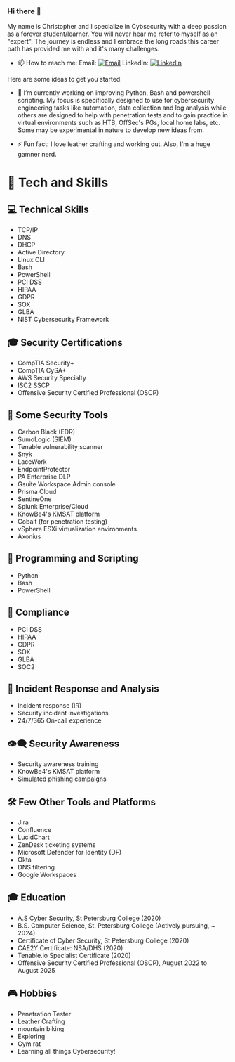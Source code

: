 ### Hi there 👋

My name is Christopher and I specialize in Cybsecurity with a deep passion as a forever student/learner. You will never hear me refer to myself as an "expert". The journey is endless and I embrace the long roads this career path has provided me with and it's many challenges.

- 📫 How to reach me: 
Email: [![Email](https://img.shields.io/badge/Email-YourEmail-red?style=flat-square&logo=gmail)](mailto:christopherkentleal@gmail.com)
LinkedIn: [![LinkedIn](https://img.shields.io/badge/LinkedIn-YourProfile-blue?style=flat-square&logo=linkedin)](https://www.linkedin.com/in/christopher-l-b52918179/)

Here are some ideas to get you started:

- 🔭 I’m currently working on improving Python, Bash and powershell scripting. My focus is specifically designed to use for cybersecurity engineering tasks like automation, data collection and log analysis while others are designed to help with penetration tests and to gain practice in virtual environments such as HTB, OffSec's PGs, local home labs, etc. Some may be experimental in nature to develop new ideas from.

- ⚡ Fun fact: I love leather crafting and working out. Also, I'm a huge gamner nerd.

# 🚀 Tech and Skills

## 💻 Technical Skills
- TCP/IP
- DNS
- DHCP
- Active Directory
- Linux CLI
- Bash
- PowerShell
- PCI DSS
- HIPAA
- GDPR
- SOX
- GLBA
- NIST Cybersecurity Framework

## 🎓 Security Certifications
- CompTIA Security+
- CompTIA CySA+
- AWS Security Specialty
- ISC2 SSCP
- Offensive Security Certified Professional (OSCP)

## 🔧 Some Security Tools
- Carbon Black (EDR)
- SumoLogic (SIEM)
- Tenable vulnerability scanner
- Snyk
- LaceWork
- EndpointProtector
- PA Enterprise DLP
- Gsuite Workspace Admin console
- Prisma Cloud
- SentineOne
- Splunk Enterprise/Cloud
- KnowBe4's KMSAT platform
- Cobalt (for penetration testing)
- vSphere ESXi virtualization environments
- Axonius

## 🐍 Programming and Scripting
- Python
- Bash
- PowerShell

## 📜 Compliance
- PCI DSS
- HIPAA
- GDPR
- SOX
- GLBA
- SOC2

## 🚨 Incident Response and Analysis
- Incident response (IR)
- Security incident investigations
- 24/7/365 On-call experience

## 👁️‍🗨️ Security Awareness
- Security awareness training
- KnowBe4's KMSAT platform
- Simulated phishing campaigns

## 🛠️ Few Other Tools and Platforms
- Jira
- Confluence
- LucidChart
- ZenDesk ticketing systems
- Microsoft Defender for Identity (DF)
- Okta
- DNS filtering
- Google Workspaces

## 🎓 Education
- A.S Cyber Security, St Petersburg College (2020)
- B.S. Computer Science, St. Petersburg College (Actively pursuing, ~ 2024)
- Certificate of Cyber Security, St Petersburg College (2020)
- CAE2Y Certificate: NSA/DHS (2020)
- Tenable.io Specialist Certificate (2020)
- Offensive Security Certified Professional (OSCP), August 2022 to August 2025

## 🎮 Hobbies
- Penetration Tester
- Leather Crafting
- mountain biking
- Exploring
- Gym rat
- Learning all things Cybersecurity!

